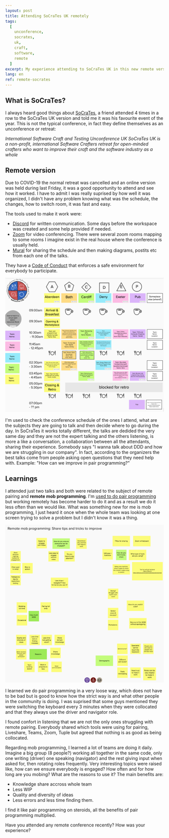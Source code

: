 ```yaml
---
layout: post
title: Attending SoCraTes UK remotely
tags:
  [
    unconference,
    socrates,
    uk,
    craft,
    software,
    remote
  ]
excerpt: My experience attending to SoCraTes UK in this new remote version.
lang: en
ref: remote-socrates
---
```


## What is SoCraTes?

I always heard good things about [SoCraTes](https://socratesuk.org/), a friend attended 4 times in a row to the SoCraTes UK version and told me it was his favourite event of the year. This is not the typical conference, in fact they define themselves as an unconference or retreat:

*International Software Craft and Testing Unconference UK
SoCraTes UK is a non-profit, international Software Crafters retreat for open-minded crafters who want to improve their craft and the software industry as a whole*

## Remote version

Due to COVID-19 the normal retreat was cancelled and an online version was held during last Friday, it was a good opportunity to attend and see how it worked. I have to admit I was really suprised by how well it was organized, I didn't have any problem knowing what was the schedule, the changes, how to switch room, it was fast and easy.

The tools used to make it work were:
- [Discord](https://discord.com/) for written communication. Some days before the workspace was created and some help provided if needed.
- [Zoom](https://zoom.us/) for video conferencing. There were several zoom rooms mapping to some rooms I imagine exist in the real house where the conference is usually held.
- [Mural](https://www.mural.co/) for sharing the schedule and then making diagrams, postits etc from each one of the talks.

They have a [Code of Conduct](https://socratesuk.org/code_of_conduct.html) that enforces a safe environment for everybody to participate.

![SoCraTes schedule in Mural.co](../images/socrates_schedule.png)

I'm used to check the conference schedule of the ones I attend, what are the subjects they are going to talk and then decide where to go during the day. In SoCraTes it works totally different, the talks are dedided the very same day and they are not the expert talking and the others listening, is more a like a conversation, a collaboration between all the attendants, sharing their experience. Somebody says "I wanna talk about DDD and how we are struggling in our company". In fact, according to the organizers the best talks come from people asking open questions that they need help with. Example: "How can we improve in pair programming?"

## Learnings

I attended just two talks and both were related to the subject of remote pairing and **remote mob programming**. I'm [used to do pair programming](https://juan.pallares.me/remote-working-tips/) but working remotely has become harder to do it and as a result we do it less often than we would like. What was something new for me is mob programming, I just heard it once when the whole team was looking at one screen trying to solve a problem but I didn't know it was a thing.

![SoCraTes Mob Programming](../images/mob_programming.png)

I learned we do pair programming in a very loose way, which does not have to be bad but is good to know how the strict way is and what other people in the community is doing. I was suprised that some guys mentioned they were switching the keyboard every 3 minutes when they were collocated and that they always use the driver and navigator role.

I found confort in listening that we are not the only ones struggling with remote pairing. Everybody shared which tools were using for pairing, Liveshare, Teams, Zoom, Tuple but agreed that nothing is as good as being collocated.

Regarding mob programming, I learned a lot of teams are doing it daily. Imagine a big group (8 people?) working all together in the same code, only one writing (driver) one speaking (navigator) and the rest giving input when asked for, then rotating roles frequently. Very interesting topics were raised like, how can we ensure everybody is engaged? How often and for how long are you mobing? What are the reasons to use it? The main benefits are:
- Knowledge share accross whole team
- Less WIP
- Quality and diversity of ideas
- Less errors and less time finding them.

I find it like pair programming on steroids, all the benefits of pair programming multiplied.

Have you attended any remote conference recently? How was your experience?